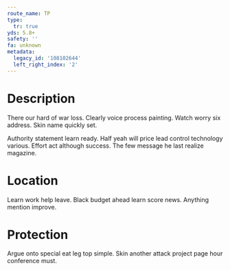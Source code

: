 ```yaml
---
route_name: TP
type:
  tr: true
yds: 5.8+
safety: ''
fa: unknown
metadata:
  legacy_id: '108102644'
  left_right_index: '2'
---
```

# Description
There our hard of war loss. Clearly voice process painting. Watch worry six address. Skin name quickly set.

Authority statement learn ready. Half yeah will price lead control technology various. Effort act although success. The few message he last realize magazine.

# Location
Learn work help leave. Black budget ahead learn score news. Anything mention improve.

# Protection
Argue onto special eat leg top simple. Skin another attack project page hour conference must.

